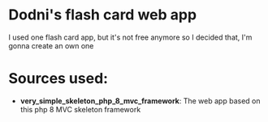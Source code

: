 # Dodni's flash card web app
 I used one flash card app, but it's not free anymore so I decided that, I'm gonna create an own one

# Sources used:
- **very_simple_skeleton_php_8_mvc_framework**: The web app based on this php 8 MVC skeleton framework

